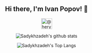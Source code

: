 <h2 
  align="center"
  >Hi there, I'm Ivan Popov! 👋
</h2>
<p 
  align="center">
    <a
      align="center" 
      href="https://t.me/Sadykhzadeh" 
      target="_blank">
          <img 
            alt="@heryfrank | Telegram" 
            width="35px" 
            src="https://osx.telegram.org/updates/site/logo.png" />
    </a>
</p>

<p align="center">
  <img 
       alt="Sadykhzadeh's github stats" 
       src="https://github-readme-stats.vercel.app/api?username=depocoder&show_icons=true&title_color=628FDB&text_color=37B6A7&icon_color=BE91F2&bg_color=0D1117&hide_border=true" />
</p>
<p align="center">
  <img 
       alt="Sadykhzadeh's Top Langs" 
       src="https://github-readme-stats.vercel.app/api/top-langs/?username=depocoder&show_icons=true&title_color=628FDB&text_color=37B6A7&icon_color=BE91F2&bg_color=0D1117&hide_border=true&layout=compact&langs_count=10" />
</p>
